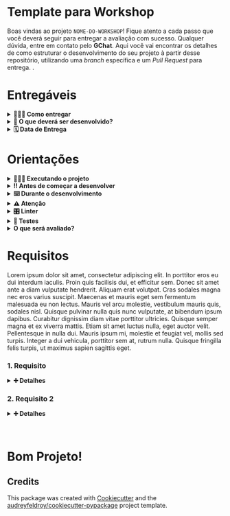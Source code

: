 # Template para Workshop
Boas vindas ao projeto `NOME-DO-WORKSHOP`! Fique atento a cada passo que você deverá seguir para entregar a avaliação com sucesso. Qualquer dúvida, entre em contato pelo **GChat**. Aqui você vai encontrar os detalhes de como estruturar o desenvolvimento do seu projeto à partir desse repositório, utilizando uma _branch_ específica e um _Pull Request_ para entrega.
.
# Entregáveis
<details>
<summary><b>🤷🏽‍♀️ Como entregar</b></summary>

Para entregar o seu projeto, você deverá fazer um _Pull Request_ neste repositório.
Lembre-se que você pode consultar o conteúdo do workshop de _Git e Github_ sempre que precisar.

Seu _Pull Request_ deverá estar no seguinte formato:
`[Seu Nome e Sobrenome] - Avaliação Workshop NOME-DO-WORKSHOP`

</details>

<details>
<summary><b>📝 O que deverá ser desenvolvido?</b></summary>
Lorem ipsum dolor sit amet, consectetur adipiscing elit. In porttitor eros eu dui interdum iaculis. Proin quis facilisis dui, et efficitur sem. Donec sit amet ante a diam vulputate hendrerit. Aliquam erat volutpat. Cras sodales magna nec eros varius suscipit. Maecenas et mauris eget sem fermentum malesuada eu non lectus. Mauris vel arcu molestie, vestibulum mauris quis, sodales nisl. Quisque pulvinar nulla quis nunc vulputate, at bibendum ipsum dapibus. Curabitur dignissim diam vitae porttitor ultricies. Quisque semper magna et ex viverra mattis. Etiam sit amet luctus nulla, eget auctor velit. Pellentesque in nulla dui. Mauris ipsum mi, molestie et feugiat vel, mollis sed turpis. Integer a dui vehicula, porttitor sem at, rutrum nulla. Quisque fringilla felis turpis, ut maximus sapien sagittis eget.

</details>

<details>
<summary><b>🗓 Data de Entrega</b></summary>

- Este projeto é `INDIVIDUAL`.
- Será `1` turno de desenvolvimento para a entrega.
- A data limite de entrega será divulgada no `Classroom` da turma.
- Commits feitos após o horário de entrega serão desconsiderados.
</details>

# Orientações
<details>
<summary><b>🧑🏽‍🏫 Executando o projeto</b></summary>

Lorem ipsum dolor sit amet, consectetur adipiscing elit. In porttitor eros eu dui interdum iaculis. Proin quis facilisis dui, et efficitur sem. Donec sit amet ante a diam vulputate hendrerit. Aliquam erat volutpat. Cras sodales magna nec eros varius suscipit. Maecenas et mauris eget sem fermentum malesuada eu non lectus. Mauris vel arcu molestie, vestibulum mauris quis, sodales nisl. Quisque pulvinar nulla quis nunc vulputate, at bibendum ipsum dapibus. Curabitur dignissim diam vitae porttitor ultricies. Quisque semper magna et ex viverra mattis. Etiam sit amet luctus nulla, eget auctor velit. Pellentesque in nulla dui. Mauris ipsum mi, molestie et feugiat vel, mollis sed turpis. Integer a dui vehicula, porttitor sem at, rutrum nulla. Quisque fringilla felis turpis, ut maximus sapien sagittis eget.
</details>

<details>
<summary><b>‼️ Antes de começar a desenvolver</b></summary>

1. Clone o repositório.
2. Entre na pasta do repositório que você acabou de clonar.
3. Crie uma `branch` com seu nome e sobrenome, seguindo o padrão `nome-sobrenome`, à partir da `main`.
4. Instale as dependências do projeto com <code>poetry install --all-groups</code>.
5. Faça o commit inicial e suba sua `branch` para o repositório remoto.
6. Crie um _Pull Request_ para a `main` do repositório.

<b>Atenção:</b> **Não** tente dar <code>Merge</code> do seu código na main.

</details>

<details>
<summary><b>⌨️ Durante o desenvolvimento</b></summary>

- Faça _commits_ frequentes das alterações que fizer no seu código. Uma boa métrica é fazer um _commit_ a cada requisito da avaliação que for implementado.
- Lembre-se de sempre, após alguns _commits_, atualizar o repositório remoto com um `git push`.
- Lembre-se de usar **commits semânticos** para deixar seu _Pull Request_ organizado, e criar o hábito.

</details>

<details>
<summary><b>⚠️ Atenção</b></summary>

- O projeto deve ser desenvolvido na ordem dos requisitos.
- Crie os diretórios, arquivos, classes e funções **EXATAMENTE** como estão descritos nos requisitos, caso contrário, os testes irão falhar.

</details>

<details>
<summary><b>🎛 Linter</b></summary>

Utilizaremos o `Ruff` para fazer a análise estática do seu código.

Este projeto já vem com todas as dependências configuradas. Para executar o linter no seu código, basta executar o seguinte comando:
```bash
# Executando o linter
poetry run task lint
```

O `Ruff` irá verificar se o seu código está de acordo com as boas práticas, e apontar caso haja algum erro. Corrija os erros antes de subir o seu código para o repositório remoto.

</details>

<details>
<summary><b>🧪 Testes</b></summary

Para executar os testes localmente, basta executar o comando:
```bash
# Executando os testes
poetry run task test
```
O `pytest` irá executar todos os testes do projeto, e mostrar o resultado no terminal. Caso algum teste falhe, verifique o erro e corrija o seu código.

<b>⚠️ IMPORTANTE:</b> Não altere ou apague os testes, eles são a base para garantir que o seu código está funcionando corretamente. Caso algum teste falhe, verifique o seu código e faça as correções necessárias.

</details>

<details>
<summary><b>O que será avaliado?</b></summary>

A execução correta dos testes garante que seu código está funcionando corretamente. Além disso, para definir sua nota, levaremos em consideração os seguintes pontos:

- Organização do código
- Clareza e legibilidade do código
- Uso correto do `RESULTADO-DO-WORKSHOP`
- Adequação às boas práticas e regras de estilo

É importante lembrar que caso seja percebido uma cópia de código, seja de outro residente ou de ferramentas de IA como `ChatGPT`, `Copilot`, `Gemini`, `Deepseek`, entre outros, a avaliação será zerada. A intenção dessa avaliação é que você demonstre o que aprendeu durante o workshop, e não apenas reproduza um código que não entende. Qualquer dúvida, siga os passos:

1. Leia a mensagem de erro do terminal e tente entender o que ela está sinalizando.
2. Revise o conteúdo das aulas do _workshop_.
3. Busque na documentação oficial do `ALVO-DO-WORKSHOP`.
4. Pergunte ao instrutor do workshop.

</details>


# Requisitos

Lorem ipsum dolor sit amet, consectetur adipiscing elit. In porttitor eros eu dui interdum iaculis. Proin quis facilisis dui, et efficitur sem. Donec sit amet ante a diam vulputate hendrerit. Aliquam erat volutpat. Cras sodales magna nec eros varius suscipit. Maecenas et mauris eget sem fermentum malesuada eu non lectus. Mauris vel arcu molestie, vestibulum mauris quis, sodales nisl. Quisque pulvinar nulla quis nunc vulputate, at bibendum ipsum dapibus. Curabitur dignissim diam vitae porttitor ultricies. Quisque semper magna et ex viverra mattis. Etiam sit amet luctus nulla, eget auctor velit. Pellentesque in nulla dui. Mauris ipsum mi, molestie et feugiat vel, mollis sed turpis. Integer a dui vehicula, porttitor sem at, rutrum nulla. Quisque fringilla felis turpis, ut maximus sapien sagittis eget.

### 1. Requisito 
<details>
<summary><strong>➕ Detalhes </strong></summary>
Lorem ipsum dolor sit amet, consectetur adipiscing elit. In porttitor eros eu dui interdum iaculis. Proin quis facilisis dui, et efficitur sem. Donec sit amet ante a diam vulputate hendrerit. Aliquam erat volutpat. Cras sodales magna nec eros varius suscipit. Maecenas et mauris eget sem fermentum malesuada eu non lectus. Mauris vel arcu molestie, vestibulum mauris quis, sodales nisl. Quisque pulvinar nulla quis nunc vulputate, at bibendum ipsum dapibus. Curabitur dignissim diam vitae porttitor ultricies. Quisque semper magna et ex viverra mattis. Etiam sit amet luctus nulla, eget auctor velit. Pellentesque in nulla dui. Mauris ipsum mi, molestie et feugiat vel, mollis sed turpis. Integer a dui vehicula, porttitor sem at, rutrum nulla. Quisque fringilla felis turpis, ut maximus sapien sagittis eget.

</details>

### 2. Requisito 2
<details>
<summary><strong>➕ Detalhes </strong></summary>
Lorem ipsum dolor sit amet, consectetur adipiscing elit. In porttitor eros eu dui interdum iaculis. Proin quis facilisis dui, et efficitur sem. Donec sit amet ante a diam vulputate hendrerit. Aliquam erat volutpat. Cras sodales magna nec eros varius suscipit. Maecenas et mauris eget sem fermentum malesuada eu non lectus. Mauris vel arcu molestie, vestibulum mauris quis, sodales nisl. Quisque pulvinar nulla quis nunc vulputate, at bibendum ipsum dapibus. Curabitur dignissim diam vitae porttitor ultricies. Quisque semper magna et ex viverra mattis. Etiam sit amet luctus nulla, eget auctor velit. Pellentesque in nulla dui. Mauris ipsum mi, molestie et feugiat vel, mollis sed turpis. Integer a dui vehicula, porttitor sem at, rutrum nulla. Quisque fringilla felis turpis, ut maximus sapien sagittis eget.

</details>

<br/>
<br/>

# Bom Projeto!

## Credits

This package was created with [Cookiecutter](https://github.com/audreyfeldroy/cookiecutter) and the [audreyfeldroy/cookiecutter-pypackage](https://github.com/audreyfeldroy/cookiecutter-pypackage) project template.
